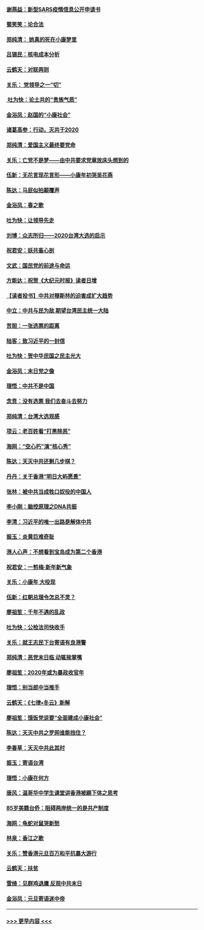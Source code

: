 #### [谢燕益：新型SARS疫情信息公开申请书](../pages/nsc993/n11808840.md?t=01220844) 
#### [蜀笑笑：论合法](../pages/nsc993/n11808064.md?t=01220844) 
#### [郑纯清： 她真的死在小康梦里](../pages/nsc993/n11806623.md?t=01220844) 
#### [吕锡民：核电成本分析](../pages/nsc993/n11806284.md?t=01220844) 
#### [云鹤天：对联两则](../pages/nsc993/n11805957.md?t=01220844) 
#### [关乐： 党领导之一“切”](../pages/nsc993/n11804505.md?t=01220844) 
#### [ 吐为快：论土共的“贵族气质”](../pages/nsc993/n11804490.md?t=01220844) 
#### [金浴凤：赵国的“小康社会”](../pages/nsc993/n11804452.md?t=01220844) 
#### [诸葛高参：行动，灭共于2020](../pages/nsc993/n11804120.md?t=01220844) 
#### [郑纯清：爱国主义最终要党命](../pages/nsc993/n11802197.md?t=01220844) 
#### [关乐：亡党不是梦——由中共要求党章放床头想到的](../pages/nsc993/n11802156.md?t=01220844) 
#### [伍新：无花言现花言形——小康年初哭吴花燕](../pages/nsc993/n11800044.md?t=01220844) 
#### [陈达：马屁似拍颠覆声](../pages/nsc993/n11800010.md?t=01220844) 
#### [金浴凤：春之歌](../pages/nsc993/n11797687.md?t=01220844) 
#### [吐为快：让领导先走](../pages/nsc993/n11797512.md?t=01220844) 
#### [刘博：众志所归——2020台湾大选的启示](../pages/nsc993/n11796878.md?t=01220844) 
#### [祝君安：妖共畜心剖](../pages/nsc993/n11794273.md?t=01220844) 
#### [文武：国民党的前途与命运](../pages/nsc993/n11794198.md?t=01220844) 
#### [方能达：祝贺《大纪元时报》读者日增](../pages/nsc993/n11793807.md?t=01220844) 
#### [【读者投书】中共对穆斯林的迫害成扩大趋势](../pages/nsc993/n11791371.md?t=01220844) 
#### [中立：中共与民为敌 期望台湾民主统一大陆](../pages/nsc993/n11790392.md?t=01220844) 
#### [苦胆：一张选票的距离](../pages/nsc993/n11788914.md?t=01220844) 
#### [陆客：致习近平的一封信](../pages/nsc993/n11788867.md?t=01220844) 
#### [吐为快：贺中华民国之民主光大](../pages/nsc993/n11788618.md?t=01220844) 
#### [金浴凤：末日党之像](../pages/nsc993/n11787475.md?t=01220844) 
#### [理悟：中共不是中国](../pages/nsc993/n11787463.md?t=01220844) 
#### [念贲：没有选票  我们去奋斗去努力](../pages/nsc993/n11787398.md?t=01220844) 
#### [郑纯清：台湾大选观感](../pages/nsc993/n11786210.md?t=01220844) 
#### [项云：老百姓看“打黑除恶”](../pages/nsc993/n11785398.md?t=01220844) 
#### [海网：“空心朽”演“核心秀”](../pages/nsc993/n11783874.md?t=01220844) 
#### [陈达：天灭中共还剩几步棋？](../pages/nsc993/n11783719.md?t=01220844) 
#### [丹丹：关于香港“明日大屿愿景”](../pages/nsc993/n11783273.md?t=01220844) 
#### [张林：被中共当成牲口奴役的中国人](../pages/nsc993/n11782397.md?t=01220844) 
#### [李小刚：脑控原理之DNA共振](../pages/nsc993/n11780962.md?t=01220844) 
#### [李清：习近平的唯一出路是解体中共](../pages/nsc993/n11780866.md?t=01220844) 
#### [振玉：炎黄巨难奇耻](../pages/nsc993/n11779632.md?t=01220844) 
#### [港人心声：不想看到宝岛成为第二个香港](../pages/nsc993/n11778817.md?t=01220844) 
#### [祝君安：一剪梅‧新年新气象](../pages/nsc993/n11776340.md?t=01220844) 
#### [关乐：小康年 大役现](../pages/nsc993/n11774213.md?t=01220844) 
#### [伍新：红朝总理令怎总不灵？](../pages/nsc993/n11770813.md?t=01220844) 
#### [廖祖笙：千年不遇的乱政](../pages/nsc993/n11770373.md?t=01220844) 
#### [吐为快：公检法司快收手](../pages/nsc993/n11770359.md?t=01220844) 
#### [关乐：就王志民下台寄语有良港警](../pages/nsc993/n11769903.md?t=01220844) 
#### [郑纯清：恶党末日临 动辄挨掌嘴](../pages/nsc993/n11769356.md?t=01220844) 
#### [廖祖笙：2020年或为暴政收官年](../pages/nsc993/n11768216.md?t=01220844) 
#### [理悟：别当郎中当推手](../pages/nsc993/n11768243.md?t=01220844) 
#### [云鹤天：《七律▪冬云》新解](../pages/nsc993/n11768204.md?t=01220844) 
#### [廖祖笙：饿饭党说要“全面建成小康社会”](../pages/nsc993/n11767482.md?t=01220844) 
#### [陈达：天灭中共之罗网谁能挡住？](../pages/nsc993/n11767465.md?t=01220844) 
#### [李春草：天灭中共此其时](../pages/nsc993/n11767452.md?t=01220844) 
#### [振玉：寄语台湾](../pages/nsc993/n11767432.md?t=01220844) 
#### [理悟：小康在何方](../pages/nsc993/n11767394.md?t=01220844) 
#### [唐风：温哥华中学生课堂讲香港被踢下体之思考](../pages/nsc993/n11766848.md?t=01220844) 
#### [85岁美籍台侨：阻碍两岸统一的是共产制度](../pages/nsc993/n11765043.md?t=01220844) 
#### [海网：龟蛇对鼠哭新愁](../pages/nsc993/n11764895.md?t=01220844) 
#### [林泉：香江之歌](../pages/nsc993/n11764415.md?t=01220844) 
#### [关乐：赞香港元旦百万和平抗暴大游行](../pages/nsc993/n11764382.md?t=01220844) 
#### [云鹤天：扶贫](../pages/nsc993/n11764245.md?t=01220844) 
#### [雪绮：见群鸡退鹰  反观中共末日](../pages/nsc993/n11762112.md?t=01220844) 
#### [金浴凤：元旦寄语迷中帝](../pages/nsc993/n11761788.md?t=01220844) 

----
#### [ >>> 更早内容 <<< ](../indexes/nsc993-earlier.md)
